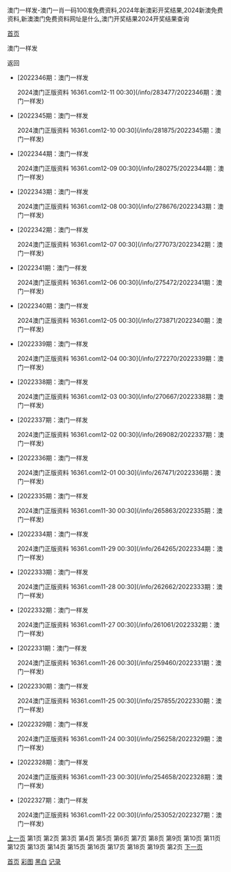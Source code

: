 澳门一样发-澳门一肖一码100准免费资料,2024年新澳彩开奖结果,2024新澳免费资料,新澳澳门免费资料网址是什么,澳门开奖结果2024开奖结果查询



[首页](/)

澳门一样发

返回

* [2022346期：澳门一样发

  2024澳门正版资料 16361.com12-11 00:30](/info/283477/2022346期：澳门一样发)
* [2022345期：澳门一样发

  2024澳门正版资料 16361.com12-10 00:30](/info/281875/2022345期：澳门一样发)
* [2022344期：澳门一样发

  2024澳门正版资料 16361.com12-09 00:30](/info/280275/2022344期：澳门一样发)
* [2022343期：澳门一样发

  2024澳门正版资料 16361.com12-08 00:30](/info/278676/2022343期：澳门一样发)
* [2022342期：澳门一样发

  2024澳门正版资料 16361.com12-07 00:30](/info/277073/2022342期：澳门一样发)
* [2022341期：澳门一样发

  2024澳门正版资料 16361.com12-06 00:30](/info/275472/2022341期：澳门一样发)
* [2022340期：澳门一样发

  2024澳门正版资料 16361.com12-05 00:30](/info/273871/2022340期：澳门一样发)
* [2022339期：澳门一样发

  2024澳门正版资料 16361.com12-04 00:30](/info/272270/2022339期：澳门一样发)
* [2022338期：澳门一样发

  2024澳门正版资料 16361.com12-03 00:30](/info/270667/2022338期：澳门一样发)
* [2022337期：澳门一样发

  2024澳门正版资料 16361.com12-02 00:30](/info/269082/2022337期：澳门一样发)
* [2022336期：澳门一样发

  2024澳门正版资料 16361.com12-01 00:30](/info/267471/2022336期：澳门一样发)
* [2022335期：澳门一样发

  2024澳门正版资料 16361.com11-30 00:30](/info/265863/2022335期：澳门一样发)
* [2022334期：澳门一样发

  2024澳门正版资料 16361.com11-29 00:30](/info/264265/2022334期：澳门一样发)
* [2022333期：澳门一样发

  2024澳门正版资料 16361.com11-28 00:30](/info/262662/2022333期：澳门一样发)
* [2022332期：澳门一样发

  2024澳门正版资料 16361.com11-27 00:30](/info/261061/2022332期：澳门一样发)
* [2022331期：澳门一样发

  2024澳门正版资料 16361.com11-26 00:30](/info/259460/2022331期：澳门一样发)
* [2022330期：澳门一样发

  2024澳门正版资料 16361.com11-25 00:30](/info/257855/2022330期：澳门一样发)
* [2022329期：澳门一样发

  2024澳门正版资料 16361.com11-24 00:30](/info/256258/2022329期：澳门一样发)
* [2022328期：澳门一样发

  2024澳门正版资料 16361.com11-23 00:30](/info/254658/2022328期：澳门一样发)
* [2022327期：澳门一样发

  2024澳门正版资料 16361.com11-22 00:30](/info/253052/2022327期：澳门一样发)

[上一页](/list/澳门一样发/1)
第1页
第2页
第3页
第4页
第5页
第6页
第7页
第8页
第9页
第10页
第11页
第12页
第13页
第14页
第15页
第16页
第17页
第18页
第19页
第2页
[下一页](/list/澳门一样发/3)

[首页](/)
[彩图](/photo/color)
[黑白](/photo/black)
[记录](/page/history)